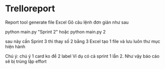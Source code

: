# Trelloreport
Report tool generate file Excel
Gõ câu lệnh đơn giản như sau

python main.py "Sprint 2"
  hoặc
python main.py 2

sau này cần Sprint 3 thì thay số 2 bằng 3
Excel tạo 1 file và lưu luôn thư mục hiện hành

Chú ý:
chú ý 1 card ko để 2 label Ví dụ có cả sprint 1 lẫn 2. Như vậy báo cáo sẽ bị trùng lặp effort
